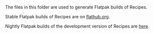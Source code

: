 The files in this folder are used to generate Flatpak builds of Recipes.

Stable Flatpak builds of Recipes are on [flathub.org](https://git.gnome.org/browse/recipes/plain/flatpak/gnome-recipes.flatpakref).

Nightly Flatpak builds of the development version of Recipes are [here](https://git.gnome.org/browse/gnome-apps-nightly/plain/gnome-recipes.flatpakref).
